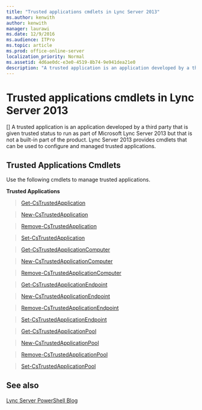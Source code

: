 ```yaml
---
title: "Trusted applications cmdlets in Lync Server 2013"
ms.author: kenwith
author: kenwith
manager: laurawi
ms.date: 12/9/2016
ms.audience: ITPro
ms.topic: article
ms.prod: office-online-server
localization_priority: Normal
ms.assetid: 4d6ae0dc-e3e0-4519-8b74-9e941dea21e0
description: "A trusted application is an application developed by a third party that is given trusted status to run as part of Microsoft Lync Server 2013 but that is not a built-in part of the product. Lync Server 2013 provides cmdlets that can be used to configure and managed trusted applications."
---
```


# Trusted applications cmdlets in Lync Server 2013
[]
A trusted application is an application developed by a third party that is given trusted status to run as part of Microsoft Lync Server 2013 but that is not a built-in part of the product. Lync Server 2013 provides cmdlets that can be used to configure and managed trusted applications.
  
## Trusted Applications Cmdlets

Use the following cmdlets to manage trusted applications.
  
 **Trusted Applications**
  
> [Get-CsTrustedApplication](get-cstrustedapplication.md)
    
> [New-CsTrustedApplication](new-cstrustedapplication.md)
    
> [Remove-CsTrustedApplication](remove-cstrustedapplication.md)
    
> [Set-CsTrustedApplication](set-cstrustedapplication.md)
    
> [Get-CsTrustedApplicationComputer](get-cstrustedapplicationcomputer.md)
    
> [New-CsTrustedApplicationComputer](new-cstrustedapplicationcomputer.md)
    
> [Remove-CsTrustedApplicationComputer](remove-cstrustedapplicationcomputer.md)
    
> [Get-CsTrustedApplicationEndpoint](get-cstrustedapplicationendpoint.md)
    
> [New-CsTrustedApplicationEndpoint](new-cstrustedapplicationendpoint.md)
    
> [Remove-CsTrustedApplicationEndpoint](remove-cstrustedapplicationendpoint.md)
    
> [Set-CsTrustedApplicationEndpoint](set-cstrustedapplicationendpoint.md)
    
> [Get-CsTrustedApplicationPool](get-cstrustedapplicationpool.md)
    
> [New-CsTrustedApplicationPool](new-cstrustedapplicationpool.md)
    
> [Remove-CsTrustedApplicationPool](remove-cstrustedapplicationpool.md)
    
> [Set-CsTrustedApplicationPool](set-cstrustedapplicationpool.md)
    
## See also

#### 

[Lync Server PowerShell Blog](https://go.microsoft.com/fwlink/p/?linkId=203150)

